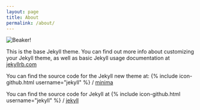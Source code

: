 ```yaml
---
layout: page
title: About
permalink: /about/
---
```

![Beaker!](http://i.dailymail.co.uk/i/pix/2013/04/09/article-0-192F265B000005DC-346_306x423.jpg)

This is the base Jekyll theme. You can find out more info about customizing your Jekyll theme, as well as basic Jekyll usage documentation at [jekyllrb.com](http://jekyllrb.com/)

You can find the source code for the Jekyll new theme at:
{% include icon-github.html username="jekyll" %} /
[minima](https://github.com/jekyll/minima)

You can find the source code for Jekyll at
{% include icon-github.html username="jekyll" %} /
[jekyll](https://github.com/jekyll/jekyll)
